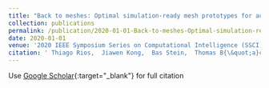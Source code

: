 ```yaml
---
title: "Back to meshes: Optimal simulation-ready mesh prototypes for autoencoder-based 3D car point clouds"
collection: publications
permalink: /publication/2020-01-01-Back-to-meshes-Optimal-simulation-ready-mesh-prototypes-for-autoencoder-based-3D-car-point-clouds
date: 2020-01-01
venue: '2020 IEEE Symposium Series on Computational Intelligence (SSCI)'
citation: ' Thiago Rios,  Jiawen Kong,  Bas Stein,  Thomas B{\&quot;a}ck,  Patricia Wollstadt,  Bernhard Sendhoff,  Stefan Menzel, &quot;Back to meshes: Optimal simulation-ready mesh prototypes for autoencoder-based 3D car point clouds.&quot; 2020 IEEE Symposium Series on Computational Intelligence (SSCI), 2020.'
---
```

Use [Google Scholar](https://scholar.google.com/scholar?q=Back+to+meshes:+Optimal+simulation+ready+mesh+prototypes+for+autoencoder+based+3D+car+point+clouds){:target="_blank"} for full citation